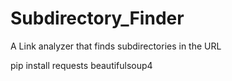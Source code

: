 # Subdirectory_Finder
A Link analyzer that finds subdirectories in the URL

pip install requests beautifulsoup4
